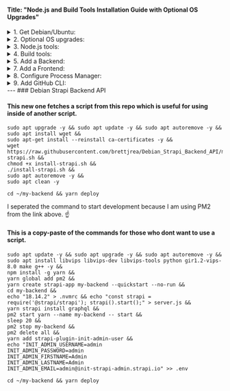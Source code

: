 #### Title: "Node.js and Build Tools Installation Guide with Optional OS Upgrades"

  <details>
  <summary>1. Get Debian/Ubuntu:</summary>
  1. [Install WSL Debian on Windows](https://github.com/brettjrea/Windows_WSL_Debian)
  2. [Install WSL Ubuntu on Windows](https://github.com/brettjrea/Windows_WSL_Ubuntu)
  3. [Install VSCode with Remote Pack on Windows](https://github.com/brettjrea/Windows_VSC_Remote_Pack)
  </details>

  <details>
  <summary>2. Optional OS upgrades:</summary>  
  1. [Upgrade Debian Bullseye to Buster](https://github.com/brettjrea/Debian_Bullseye_Upgrade_Script)
  2. [Upgrade Ubuntu Focal to Jammy](https://github.com/brettjrea/Ubuntu_Jammy_Upgrade_Script)
  </details>
  
  <details>
  <summary>3. Node.js tools:</summary>  
  1. [Install NVM](https://github.com/brettjrea/Debian_Install_NVM) - Node Version Manager
  2. [Install NVS](https://github.com/brettjrea/Debian_Install_NVS) - Node Version Switcher (added 02/23 it is a cross-platform node based successor/replacement for NVM)
  </details>
  
  <details>     
  <summary>4. Build tools:</summary>       
  1. [Install common build tools.](https://github.com/brettjrea/Debian_Install_Common_Build_Tools)
  </details>
  
  <details>   
  <summary>5. Add a Backend:</summary> 
  1. [Install Strapi.io backend](https://github.com/brettjrea/Debian_Strapi_Backend_API)
  </details>
  
  <details>   
  <summary>7. Add a Frontend:</summary> 
  1. [Install Gatsby frontend](https://github.com/brettjrea/Debian_Gatsby_Frontend_Client)
  </details>
  
  <details>   
  <summary>8. Configure Process Manager:</summary> 
  1. [Configure PM2 Process Manager](https://github.com/brettjrea/Debian_Configure_PM2)
  </details>
  
  <details>   
  <summary>9. Add GitHub CLI:</summary> 
  1. [Install GitHub CLI](https://github.com/brettjrea/Debian_Install_GitHub_CLI)
  </details>
---
### Debian Strapi Backend API

#### This new one fetches a script from this repo which is useful for using inside of another script.

```
sudo apt upgrade -y && sudo apt update -y && sudo apt autoremove -y &&
sudo apt install wget &&
sudo apt-get install --reinstall ca-certificates -y &&
wget https://raw.githubusercontent.com/brettjrea/Debian_Strapi_Backend_API/main/install-strapi.sh &&
chmod +x install-strapi.sh &&
./install-strapi.sh &&
sudo apt autoremove -y &&
sudo apt clean -y
```

```
cd ~/my-backend && yarn deploy
```
I seperated the command to start development because I am using PM2 from the link above. ☝️ 

#### This is a copy-paste of the commands for those who dont want to use a script. 

```
sudo apt update -y && sudo apt upgrade -y && sudo apt autoremove -y &&
sudo apt install libvips libvips-dev libvips-tools python gir1.2-vips-8.0 make g++ -y &&
npm install -g yarn &&
yarn global add pm2 &&
yarn create strapi-app my-backend --quickstart --no-run &&
cd my-backend &&
echo "18.14.2" > .nvmrc && echo "const strapi = require('@strapi/strapi'); strapi().start();" > server.js &&
yarn strapi install graphql &&
pm2 start yarn --name my-backend -- start &&
sleep 20 &&
pm2 stop my-backend &&
pm2 delete all &&
yarn add strapi-plugin-init-admin-user &&
echo "INIT_ADMIN_USERNAME=admin
INIT_ADMIN_PASSWORD=admin
INIT_ADMIN_FIRSTNAME=Admin
INIT_ADMIN_LASTNAME=Admin
INIT_ADMIN_EMAIL=admin@init-strapi-admin.strapi.io" >> .env
```

```
cd ~/my-backend && yarn deploy
```
